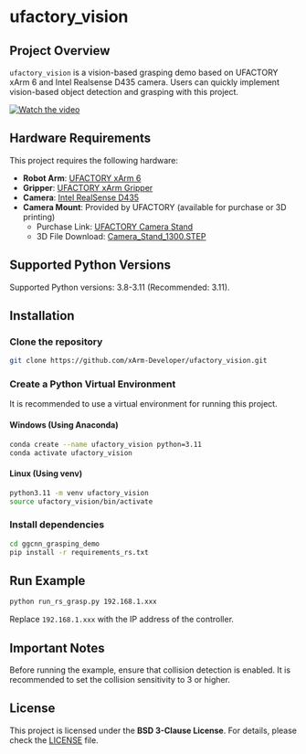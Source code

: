 # ufactory\_vision

## Project Overview

`ufactory_vision` is a vision-based grasping demo based on UFACTORY xArm 6 and Intel Realsense D435 camera. Users can quickly implement vision-based object detection and grasping with this project.

[![Watch the video](https://img.youtube.com/vi/ijnuqsNcfUY/0.jpg)](https://www.youtube.com/watch?v=ijnuqsNcfUY)



## Hardware Requirements

This project requires the following hardware:

- **Robot Arm**: [UFACTORY xArm 6](https://www.ufactory.cc/products/xarm)
- **Gripper**: [UFACTORY xArm Gripper](https://www.ufactory.cc/product-page/ufactory-xarm-gripper/)
- **Camera**: [Intel RealSense D435](https://www.intelrealsense.com/depth-camera-d435/)
- **Camera Mount**: Provided by UFACTORY (available for purchase or 3D printing)
  - Purchase Link: [UFACTORY Camera Stand](https://www.ufactory.cc/product-page/ufactory-xarm-camera-stand/)
  - 3D File Download: [Camera\_Stand\_1300.STEP](https://www.ufactory.cc/wp-content/uploads/2024/05/CameraStand_1300.zip) 

## Supported Python Versions

Supported Python versions: 3.8-3.11 (Recommended: 3.11).

## Installation

### Clone the repository

```bash
git clone https://github.com/xArm-Developer/ufactory_vision.git
```

### Create a Python Virtual Environment

It is recommended to use a virtual environment for running this project.

#### **Windows (Using Anaconda)**

```bash
conda create --name ufactory_vision python=3.11
conda activate ufactory_vision
```

#### **Linux (Using venv)**

```bash
python3.11 -m venv ufactory_vision
source ufactory_vision/bin/activate
```

### Install dependencies

```bash
cd ggcnn_grasping_demo
pip install -r requirements_rs.txt
```

## Run Example

```bash
python run_rs_grasp.py 192.168.1.xxx
```

Replace `192.168.1.xxx` with the IP address of the controller.

## Important Notes

Before running the example, ensure that collision detection is enabled. It is recommended to set the collision sensitivity to 3 or higher.

## License

This project is licensed under the **BSD 3-Clause License**. For details, please check the [LICENSE](LICENSE) file.

